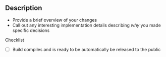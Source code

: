 
## Description
- Provide a brief overview of your changes
- Call out any interesting implementation details describing _why_ you made specific decisions

Checklist
- [ ] Build compiles and is ready to be automatically be released to the public